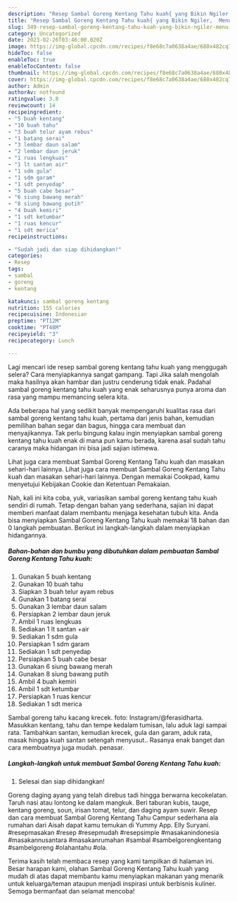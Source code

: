 ```yaml
---
description: "Resep Sambal Goreng Kentang Tahu kuah{ yang Bikin Ngiler,  Menu Buat lebaran"
title: "Resep Sambal Goreng Kentang Tahu kuah{ yang Bikin Ngiler,  Menu Buat lebaran"
slug: 349-resep-sambal-goreng-kentang-tahu-kuah-yang-bikin-ngiler-menu-buat-lebaran
category: Uncategorized
date: 2023-02-26T03:46:00.020Z
image: https://img-global.cpcdn.com/recipes/f8e68c7a0638a4ae/680x482cq70/sambal-goreng-kentang-tahu-kuah-foto-resep-utama.jpg
hideToc: false
enableToc: true
enableTocContent: false
thumbnail: https://img-global.cpcdn.com/recipes/f8e68c7a0638a4ae/680x482cq70/sambal-goreng-kentang-tahu-kuah-foto-resep-utama.jpg
cover: https://img-global.cpcdn.com/recipes/f8e68c7a0638a4ae/680x482cq70/sambal-goreng-kentang-tahu-kuah-foto-resep-utama.jpg
author: Admin
authorAv: notfound
ratingvalue: 3.8
reviewcount: 14
recipeingredient:
- "5 buah kentang"
- "10 buah tahu"
- "3 buah telur ayam rebus"
- "1 batang serai"
- "3 lembar daun salam"
- "2 lembar daun jeruk"
- "1 ruas lengkuas"
- "1 lt santan air"
- "1 sdm gula"
- "1 sdm garam"
- "1 sdt penyedap"
- "5 buah cabe besar"
- "6 siung bawang merah"
- "8 siung bawang putih"
- "4 buah kemiri"
- "1 sdt ketumbar"
- "1 ruas kencur"
- "1 sdt merica"
recipeinstructions:

- "Sudah jadi dan siap dihidangkan!"
categories:
- Resep
tags:
- sambal
- goreng
- kentang

katakunci: sambal goreng kentang 
nutrition: 155 calories
recipecuisine: Indonesian
preptime: "PT12M"
cooktime: "PT48M"
recipeyield: "3"
recipecategory: Lunch

---
```



Lagi mencari ide resep sambal goreng kentang tahu kuah yang menggugah selera? Cara menyiapkannya sangat gampang. Tapi Jika salah mengolah maka hasilnya akan hambar dan justru cenderung tidak enak. Padahal sambal goreng kentang tahu kuah yang enak seharusnya punya aroma dan rasa yang mampu memancing selera kita.


Ada beberapa hal yang sedikit banyak mempengaruhi kualitas rasa dari sambal goreng kentang tahu kuah, pertama dari jenis bahan, kemudian pemilihan bahan segar dan bagus, hingga cara membuat dan menyajikannya. Tak perlu bingung kalau ingin menyiapkan sambal goreng kentang tahu kuah enak di mana pun kamu berada, karena asal sudah tahu caranya maka hidangan ini bisa jadi sajian istimewa.

Lihat juga cara membuat Sambal Goreng Kentang Tahu kuah dan masakan sehari-hari lainnya. Lihat juga cara membuat Sambal Goreng Kentang Tahu kuah dan masakan sehari-hari lainnya. Dengan memakai Cookpad, kamu menyetujui Kebijakan Cookie dan Ketentuan Pemakaian.


Nah, kali ini kita coba, yuk, variasikan sambal goreng kentang tahu kuah sendiri di rumah. Tetap dengan bahan yang sederhana, sajian ini dapat memberi manfaat dalam membantu menjaga kesehatan tubuh kita. Anda bisa menyiapkan Sambal Goreng Kentang Tahu kuah memakai 18 bahan dan 0 langkah pembuatan. Berikut ini langkah-langkah dalam menyiapkan hidangannya.

<!--inarticleads1-->

##### Bahan-bahan dan bumbu yang dibutuhkan dalam pembuatan Sambal Goreng Kentang Tahu kuah:

1. Gunakan 5 buah kentang
1. Gunakan 10 buah tahu
1. Siapkan 3 buah telur ayam rebus
1. Gunakan 1 batang serai
1. Gunakan 3 lembar daun salam
1. Persiapkan 2 lembar daun jeruk
1. Ambil 1 ruas lengkuas
1. Sediakan 1 lt santan +air
1. Sediakan 1 sdm gula
1. Persiapkan 1 sdm garam
1. Sediakan 1 sdt penyedap
1. Persiapkan 5 buah cabe besar
1. Gunakan 6 siung bawang merah
1. Gunakan 8 siung bawang putih
1. Ambil 4 buah kemiri
1. Ambil 1 sdt ketumbar
1. Persiapkan 1 ruas kencur
1. Sediakan 1 sdt merica


Sambal goreng tahu kacang krecek. foto: Instagram/@ferasidharta. Masukkan kentang, tahu dan tempe kedalam tumisan, lalu aduk lagi sampai rata. Tambahkan santan, kemudian krecek, gula dan garam, aduk rata, masak hingga kuah santan setengah menyusut.. Rasanya enak banget dan cara membuatnya juga mudah. penasar. 

<!--inarticleads2-->

##### Langkah-langkah untuk membuat Sambal Goreng Kentang Tahu kuah:


1. Selesai dan siap dihidangkan!

Goreng daging ayang yang telah direbus tadi hingga berwarna kecokelatan. Taruh nasi atau lontong ke dalam mangkuk. Beri taburan kubis, tauge, kentang goreng, soun, irisan tomat, telur, dan daging ayam suwir. Resep dan cara membuat Sambal Goreng Kentang Tahu Campur sederhana ala rumahan dari Aisah dapat kamu temukan di Yummy App. Elly Suryani. #resepmasakan #resep #resepmudah #resepsimple #masakanindonesia #masakannusantara #masakanrumahan #sambal #sambelgorengkentang #sambelgoreng #olahantahu #ola. 

Terima kasih telah membaca resep yang kami tampilkan di halaman ini. Besar harapan kami, olahan Sambal Goreng Kentang Tahu kuah yang mudah di atas dapat membantu kamu menyiapkan makanan yang menarik untuk keluarga/teman ataupun menjadi inspirasi untuk berbisnis kuliner. Semoga bermanfaat dan selamat mencoba!
